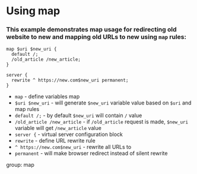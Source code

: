 # Using map

### This example demonstrates map usage for redirecting old website to new and mapping old URLs to new using `map` rules:

```nginx
map $uri $new_uri {
  default /;
  /old_article /new_article;
}

server {
  rewrite ^ https://new.com$new_uri permanent;
}
```

- `map` - define variables map 
- `$uri $new_uri` - will generate `$new_uri` variable value based on `$uri` and map rules
- `default /;` - by default `$new_uri` will contain `/` value
- `/old_article /new_article` - if `/old_article` request is made, `$new_uri` variable will get `/new_article` value
- `server {` - virtual server configuration block
- `rewrite` - define URL rewrite rule
- `^ https://new.com$new_uri` - rewrite all URLs to 
- `permanent` - will make browser redirect instead of silent rewrite

group: map


